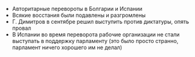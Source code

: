 -  Авторитарные перевороты в Болгарии и Испании
- Всякие восстания были подавлены и разгромлены
- Г. Димитров в сентябре решил выступить против диктатуры, опять провал
- В Испании во время переворота рабочие организации не стали выступать в поддержку парламенту (это было просто странно, парламент ничего хорошего им не делал)